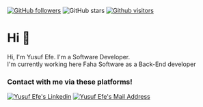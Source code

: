 [![GitHub followers](https://img.shields.io/github/followers/ysfeeazkl?style=social)](https://github.com/furkanyilmazz?tab=followers)
![GitHub stars](https://img.shields.io/github/stars/ysfeeazkl?style=social)
[![Github visitors](https://visitor-badge.glitch.me/badge?page_id=ysf.visitor-badge)](https://GitHub.com/furkanyilmazz/StrapDown.js/stargazers/)

# Hi 👋

<p>
          Hi, I'm Yusuf Efe. I'm a Software Developer.
          <br />
          I'm currently working here 
            Faha Software
          </a>
          as a Back-End developer
        </p>

### Contact with me via these platforms!

<a href="https://www.linkedin.com/in/yusuf-efe-azakl%C4%B1-75959b22a/" target="_blank" rel="nofollow"><img alt="Yusuf Efe's Linkedin" src="https://img.shields.io/badge/LinkedIn-0077B5?style=for-the-badge&logo=linkedin&logoColor=white" /></a>
<a href="mailto:yusuf.efe.792@gmail.com" target="_blank" rel="nofollow"><img alt="Yusuf Efe's Mail Address" src="https://img.shields.io/badge/Gmail-D14836?style=for-the-badge&logo=gmail&logoColor=white" /></a>



